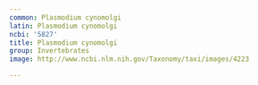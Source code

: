 ```yaml
---
common: Plasmodium cynomolgi
latin: Plasmodium cynomolgi
ncbi: '5827'
title: Plasmodium cynomolgi
group: Invertebrates
image: http://www.ncbi.nlm.nih.gov/Taxonomy/taxi/images/4223

---
```

